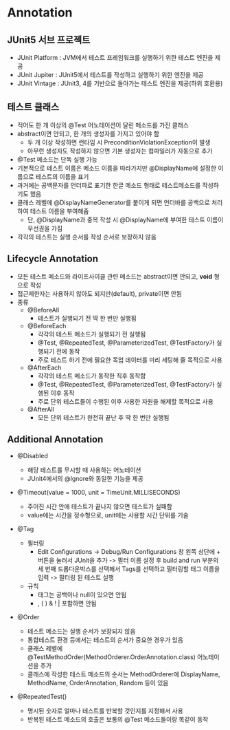 # Annotation
## JUnit5 서브 프로젝트
- JUnit Platform : JVM에서 테스트 프레임워크를 실행하기 위한 테스트 엔진을 제공
- JUnit Jupiter : JUnit5에서 테스트를 작성하고 실행하기 위한 엔진을 제공
- JUnit Vintage : JUnit3, 4를 기반으로 돌아가는 테스트 엔진을 제공(하위 호환용)

## 테스트 클래스
- 적어도 한 개 이상의 @Test 어노테이션이 달린 메소드를 가진 클래스
- abstract이면 안되고, 한 개의 생성자를 가지고 있어야 함
    * 두 개 이상 작성하면 런타임 시 PreconditionViolationException이 발생
    * 아무런 생성자도 작성하지 않으면 기본 생성자는 컴파일러가 자동으로 추가
- @Test 메소드는 단독 실행 가능
- 기본적으로 테스트 이름은 메소드 이름을 따라가지만 @DisplayName에 설정한 이름으로 테스트의 이름을 표기
- 과거에는 공백문자를 언더파로 표기한 한글 메소드 형태로 테스트메소드를 작성하기도 했음
- 클래스 레벨에 @DisplayNameGenerator를 붙이게 되면 언더바를 공백으로 처리하여 테스트 이름을 부여해줌
    * 단, @DisplayName과 중복 작성 시 @DisplayName에 부여한 테스트 이름이 우선권을 가짐
- 각각의 테스트는 실행 순서를 작성 순서로 보장하지 않음

## Lifecycle Annotation
- 모든 테스트 메소드와 라이프사이클 관련 메소드는 abstract이면 안되고, **void** 형으로 작성
- 접근제한자는 사용하지 않아도 되지만(default), private이면 안됨
- 종류
    * @BeforeAll
        + 테스트가 실행되기 전 딱 한 번만 실행됨
    * @BeforeEach
        + 각각의 테스트 메소드가 실행되기 전 실행됨
        + @Test, @RepeatedTest, @ParameterizedTest, @TestFactory가 실행되기 전에 동작
        + 주로 테스트 하기 전에 필요한 목업 데이터를 미리 세팅해 줄 목적으로 사용
    * @AfterEach
        + 각각의 테스트 메소드가 동작한 직후 동작함
        + @Test, @RepeatedTest, @ParameterizedTest, @TestFactory가 실행된 이후 동작
        + 주로 단위 테스트들이 수행된 이후 사용한 자원을 해제할 목적으로 사용
    * @AfterAll
        + 모든 단위 테스트가 완전히 끝난 후 딱 한 번만 실행됨

## Additional Annotation
- @Disabled
    * 해당 테스트를 무시할 때 사용하는 어노테이션
    * JUnit4에서의 @Ignore와 동일한 기능을 제공
- @Timeout(value = 1000, unit = TimeUnit.MILLISECONDS)
    * 주어진 시간 안에 테스트가 끝나지 않으면 테스트가 실패함
    * value에는 시간을 정수형으로, unit에는 사용할 시간 단위를 기술

- @Tag
    * 필터링
        + Edit Configurations -> Debug/Run Configurations 창 왼쪽 상단에 + 버튼을 눌러서 JUnit을 추가 -> 필터 이름 설정 후 build and run 부분의 세 번째 드롭다운박스를 선택해서 Tags를 선택하고 필터링할 태그 이름을 입력 -> 필터링 된 테스트 실행
    * 규칙
        + 태그는 공백이나 null이 있으면 안됨
        + , ( ) & ! | 포함하면 안됨

- @Order
    * 테스트 메소드는 실행 순서가 보장되지 않음
    * 통합테스트 환경 등에서는 테스트의 순서가 중요한 경우가 있음
    * 클래스 레벨에 @TestMethodOrder(MethodOrderer.OrderAnnotation.class) 어노테이션을 추가
    * 클래스에 작성한 테스트 메소드의 순서는 MethodOrderer에 DisplayName, MethodName, OrderAnnotation, Random 등이 있음

- @RepeatedTest()
    * 명시된 숫자로 얼마나 테스트를 반복할 것인지를 지정해서 사용
    * 반복된 테스트 메소드의 호출은 보통의 @Test 메소드들이랑 똑같이 동작
